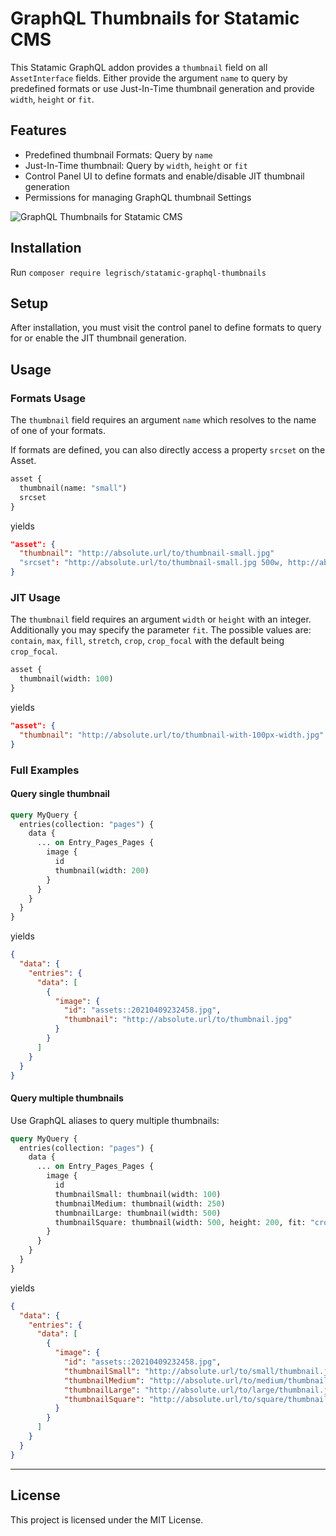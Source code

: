 # GraphQL Thumbnails for Statamic CMS

This Statamic GraphQL addon provides a `thumbnail` field on all `AssetInterface` fields. Either provide the argument `name` to query by predefined formats or use Just-In-Time thumbnail generation and provide `width`, `height` or `fit`.

## Features

- Predefined thumbnail Formats: Query by `name`
- Just-In-Time thumbnail: Query by `width`, `height` or `fit`
- Control Panel UI to define formats and enable/disable JIT thumbnail generation
- Permissions for managing GraphQL thumbnail Settings

![GraphQL Thumbnails for Statamic CMS](https://user-images.githubusercontent.com/46897060/116623211-2fd19000-a946-11eb-8d45-f8908499e542.png)

## Installation

Run `composer require legrisch/statamic-graphql-thumbnails`

## Setup

After installation, you must visit the control panel to define formats to query for or enable the JIT thumbnail generation.

## Usage

### Formats Usage

The `thumbnail` field requires an argument `name` which resolves to the name of one of your formats.

If formats are defined, you can also directly access a property `srcset` on the Asset.

```graphql
asset {
  thumbnail(name: "small")
  srcset
}
```

yields

```json
"asset": {
  "thumbnail": "http://absolute.url/to/thumbnail-small.jpg"
  "srcset": "http://absolute.url/to/thumbnail-small.jpg 500w, http://absolute.url/to/thumbnail-medium.jpg 1000w"
}
```

### JIT Usage

The `thumbnail` field requires an argument `width` or `height` with an integer. Additionally you may specify the parameter `fit`. The possible values are: `contain`, `max`, `fill`, `stretch`, `crop`, `crop_focal` with the default being `crop_focal`.

```graphql
asset {
  thumbnail(width: 100)
}
```

yields

```json
"asset": {
  "thumbnail": "http://absolute.url/to/thumbnail-with-100px-width.jpg"
}
```

### Full Examples

#### Query single thumbnail

```graphql
query MyQuery {
  entries(collection: "pages") {
    data {
      ... on Entry_Pages_Pages {
        image {
          id
          thumbnail(width: 200)
        }
      }
    }
  }
}
```

yields

```json
{
  "data": {
    "entries": {
      "data": [
        {
          "image": {
            "id": "assets::20210409232458.jpg",
            "thumbnail": "http://absolute.url/to/thumbnail.jpg"
          }
        }
      ]
    }
  }
}
```

#### Query multiple thumbnails

Use GraphQL aliases to query multiple thumbnails:

```graphql
query MyQuery {
  entries(collection: "pages") {
    data {
      ... on Entry_Pages_Pages {
        image {
          id
          thumbnailSmall: thumbnail(width: 100)
          thumbnailMedium: thumbnail(width: 250)
          thumbnailLarge: thumbnail(width: 500)
          thumbnailSquare: thumbnail(width: 500, height: 200, fit: "crop")
        }
      }
    }
  }
}
```

yields

```json
{
  "data": {
    "entries": {
      "data": [
        {
          "image": {
            "id": "assets::20210409232458.jpg",
            "thumbnailSmall": "http://absolute.url/to/small/thumbnail.jpg",
            "thumbnailMedium": "http://absolute.url/to/medium/thumbnail.jpg",
            "thumbnailLarge": "http://absolute.url/to/large/thumbnail.jpg",
            "thumbnailSquare": "http://absolute.url/to/square/thumbnail.jpg"
          }
        }
      ]
    }
  }
}
```

---

## License

This project is licensed under the MIT License.
